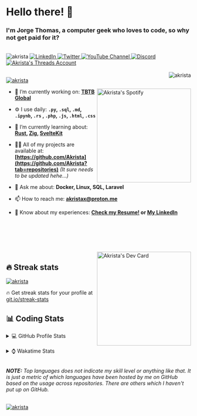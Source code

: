 # Hello there! 👋

### I'm Jorge Thomas, a computer geek who loves to code, so why not get paid for it?

</br>

<div align="left">
<img src="https://komarev.com/ghpvc/?username=akrista&label=Profile%20views&color=0e75b6&style=flat" alt="akrista" />
  <a href="https://www.linkedin.com/in/akrista/">
    <img
      src="https://img.shields.io/static/v1?logo=linkedin&style=flat&color=0072b1&label=LinkedIn&message=%E2%9B%B3"
      alt="LinkedIn"
    />
  </a>
  <a href="https://twitter.com/akristax">
    <img
      src="https://img.shields.io/badge/follow-%40akristax-1DA1F2?logo=twitter&style=flat&label=Twitter&color=0072b1&logoColor=ffffff"
      alt="Twitter"
    />
  </a>
    <a href="https://www.youtube.com/channel/UCXJa_ZGSEtalwFNbsupmjtg">
<img alt="YouTube Channel" src="https://img.shields.io/youtube/channel/subscribers/UCXJa_ZGSEtalwFNbsupmjtg?style=flat&color=0072b1&logoColor=ffffff&logo=youtube&label=Youtube">
  </a>
      <a href="https://discordapp.com/users/Akrista#1410">
<img alt="Discord" src="https://img.shields.io/discord/354241190947717120?style=flat&color=0072b1&logoColor=ffffff&logo=discord&label=Discord">
  </a>
  <a href="https://www.threads.net/@notakrista">
    <img src="https://thread-count.vercel.app/thread-count/notakrista" alt="Akrista's Threads Account">
</a>
  </br>
  </br>
  <a href="https://discordapp.com/users/Akrista#1410">
  <img align="right" src="https://lanyard.cnrad.dev/api/130525871277735937" alt="akrista" />
  </a>

  <p align="left">
  <a href="https://github.com/ryo-ma/github-profile-trophy">
  <img src="https://github-profile-trophy.vercel.app/?username=akrista&theme=gruvbox&no-bg=true&row=2&column=3&no-frame=true" alt="akrista" />
  </a>
  </p>

  <a href="https://spotify-github-profile.vercel.app/api/view?uid=21ca7hmfvx4lpeb37y7fs2vpq&redirect=true" target="_blank">
<img
      width="256"
      align="right"
      src="https://spotify-github-profile.vercel.app/api/view?uid=21ca7hmfvx4lpeb37y7fs2vpq&cover_image=true&theme=default&show_offline=false&bar_color=53b14f&bar_color_cover=false"
      alt="Akrista's Spotify"
    />
</a>

- 🔭 I’m currently working on: **[TBTB Global](https://tbtb.global/)**

- ⚙️ I use daily: **`.py`, `.sql`, `.md`, `.ipynb`, `.rs` , `.php`, `.js`, `.html`, `.css`**

- 🌱 I’m currently learning about: **[Rust](https://github.com/rust-lang/rust), [Zig](https://github.com/ziglang/zig), [SvelteKit](https://kit.svelte.dev/)**

- 👨‍💻 All of my projects are available at: **[https://github.com/Akrista](https://github.com/Akrista?tab=repositories)** _(It sure needs to be updated hehe...)_

- 💬 Ask me about: **Docker, Linux, SQL, Laravel**

- 📫 How to reach me: **akristax@proton.me**

- 📄 Know about my experiences: **[Check my Resume!](https://drive.google.com/file/d/1HGJWLsQuW9MU1iBDew3fPABiCMs2JHMj/view?usp=sharing) or [My LinkedIn](https://linkedin.com/in/akrista/)**

</br>
</br>
</br>
</br>
</br>

  <a href="https://app.daily.dev/akrista" target="_blank">
    <img
      width="256"
      align="right"
      src="https://api.daily.dev/devcards/2287075d79584a318146e601cf17d7b9.png?r=4rw"
      alt="Akrista's Dev Card"
    />
  </a>

## 🔥 Streak stats

<a href="https://github.com/DenverCoder1/github-readme-streak-stats">
<img src="https://github-readme-streak-stats.herokuapp.com/?user=akrista&theme=gruvbox" alt="akrista" />
</a>

<p>🔥 Get streak stats for your profile at <a href="https://git.io/streak-stats">git.io/streak-stats</a></p>

## 📊 Coding Stats

<details>
<summary>💻 GitHub Profile Stats</summary>

</br>

<a href="https://github.com/anuraghazra/github-readme-stats">
<img src="https://github-readme-stats.vercel.app/api?username=akrista&show_icons=true&locale=en&theme=gruvbox" alt="Akrista's Github Stats" />
</a>

<a href="https://github.com/anuraghazra/github-readme-stats">
<img src="https://github-readme-stats.vercel.app/api/top-langs/?username=akrista&show_icons=true&locale=en&theme=gruvbox&layout=compact" alt="Most Used Languages" />
</a>

</details>

</br>

<details>
<summary>⌚ Wakatime Stats</summary>

</br>

<a href="https://github.com/anuraghazra/github-readme-stats">
<img src="https://github-readme-stats.vercel.app/api/wakatime?username=akrista&show_icons=true&locale=en&layout=compact&theme=gruvbox" alt="akrista" />
</a>

</br>

<!--START_SECTION:waka-->
![Code Time](http://img.shields.io/badge/Code%20Time-3%2C250%20hrs%2039%20mins-blue)

![Lines of code](https://img.shields.io/badge/From%20Hello%20World%20I%27ve%20Written-22.5%20million%20lines%20of%20code-blue)

**🐱 My GitHub Data** 

> 📦 293.1 kB Used in GitHub's Storage 
 > 
> 🏆 371 Contributions in the Year 2023
 > 
> 💼 Opted to Hire
 > 
> 📜 64 Public Repositories 
 > 
> 🔑 25 Private Repositories 
 > 
**I'm an Early 🐤** 

```text
🌞 Morning                638 commits         ███████░░░░░░░░░░░░░░░░░░   27.14 % 
🌆 Daytime                740 commits         ████████░░░░░░░░░░░░░░░░░   31.48 % 
🌃 Evening                942 commits         ██████████░░░░░░░░░░░░░░░   40.07 % 
🌙 Night                  31 commits          ░░░░░░░░░░░░░░░░░░░░░░░░░   01.32 % 
```
📅 **I'm Most Productive on Monday** 

```text
Monday                   702 commits         ███████░░░░░░░░░░░░░░░░░░   29.86 % 
Tuesday                  359 commits         ████░░░░░░░░░░░░░░░░░░░░░   15.27 % 
Wednesday                231 commits         ██░░░░░░░░░░░░░░░░░░░░░░░   09.83 % 
Thursday                 258 commits         ███░░░░░░░░░░░░░░░░░░░░░░   10.97 % 
Friday                   192 commits         ██░░░░░░░░░░░░░░░░░░░░░░░   08.17 % 
Saturday                 267 commits         ███░░░░░░░░░░░░░░░░░░░░░░   11.36 % 
Sunday                   342 commits         ████░░░░░░░░░░░░░░░░░░░░░   14.55 % 
```


📊 **This Week I Spent My Time On** 

```text
🕑︎ Time Zone: America/Caracas

💬 Programming Languages: 
JavaScript               11 hrs 21 mins      ███████░░░░░░░░░░░░░░░░░░   28.15 % 
SQL                      10 hrs              ██████░░░░░░░░░░░░░░░░░░░   24.83 % 
Python                   9 hrs 18 mins       ██████░░░░░░░░░░░░░░░░░░░   23.07 % 
Other                    5 hrs 4 mins        ███░░░░░░░░░░░░░░░░░░░░░░   12.58 % 
Rust                     1 hr 29 mins        █░░░░░░░░░░░░░░░░░░░░░░░░   03.71 % 

🔥 Editors: 
VS Code                  36 hrs 23 mins      ███████████████████████░░   90.25 % 
Visual Studio            2 hrs 39 mins       ██░░░░░░░░░░░░░░░░░░░░░░░   06.60 % 
Neovim                   44 mins             ░░░░░░░░░░░░░░░░░░░░░░░░░   01.85 % 
Ssms                     31 mins             ░░░░░░░░░░░░░░░░░░░░░░░░░   01.30 % 

💻 Operating System: 
Linux                    22 hrs              ██████████████░░░░░░░░░░░   54.59 % 
Windows                  18 hrs 18 mins      ███████████░░░░░░░░░░░░░░   45.41 % 
```

**I Mostly Code in JavaScript** 

```text
JavaScript               13 repos            ███████░░░░░░░░░░░░░░░░░░   27.66 % 
CSS                      5 repos             ███░░░░░░░░░░░░░░░░░░░░░░   10.64 % 
Jupyter Notebook         4 repos             ██░░░░░░░░░░░░░░░░░░░░░░░   08.51 % 
Rust                     2 repos             █░░░░░░░░░░░░░░░░░░░░░░░░   04.26 % 
Python                   2 repos             █░░░░░░░░░░░░░░░░░░░░░░░░   04.26 % 
```




 Last Updated on 01/08/2023 00:27:06 UTC
<!--END_SECTION:waka-->

**These Readme stats are generated using github action [awesome-readme-stats](https://github.com/anmol098/waka-readme-stats)**

</details>

</br>

_**NOTE:** Top languages does not indicate my skill level or anything like that. It is just a metric of which languages have been hosted by me on GitHub based on the usage across repositories. There are others which I haven't put up on GitHub._

</br>

<a href="https://github.com/ashutosh00710/github-readme-activity-graph">
<img src="https://github-readme-activity-graph.vercel.app/graph?username=Akrista&theme=gruvbox" alt="akrista" />
</a>
